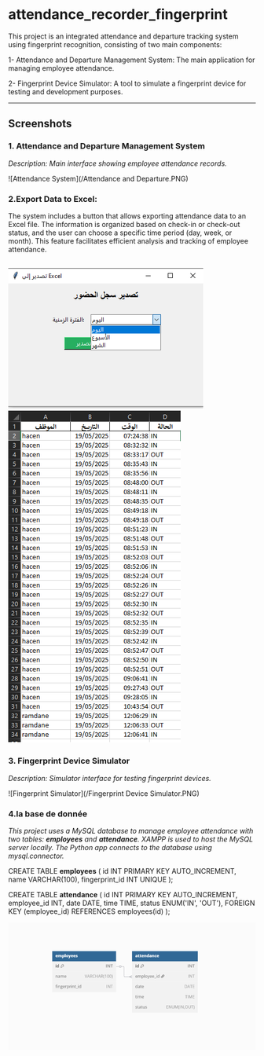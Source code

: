 # attendance_recorder_fingerprint

This project is an integrated attendance and departure tracking system using fingerprint recognition, consisting of two main components:

1- Attendance and Departure Management System: The main application for managing employee attendance.

2- Fingerprint Device Simulator: A tool to simulate a fingerprint device for testing and development purposes.

---

## Screenshots

### 1. Attendance and Departure Management System

*Description: Main interface showing employee attendance records.*

![Attendance System](/Attendance and Departure.PNG)

### 2.Export Data to Excel:
The system includes a button that allows exporting attendance data to an Excel file. The information is organized based on check-in or check-out status, and the user can choose a specific time period (day, week, or month). This feature facilitates efficient analysis and tracking of employee attendance.

![Fingerprint Simulator](/Exel.png) ![Fingerprint Simulator](/Exel_pres.PNG)
---

### 3. Fingerprint Device Simulator

*Description: Simulator interface for testing fingerprint devices.*

![Fingerprint Simulator](/Fingerprint Device Simulator.PNG)



### 4.la base de donnée
*This project uses a MySQL database to manage employee attendance with two tables: **employees** and **attendance**. XAMPP is used to host the MySQL server locally. The Python app connects to the database using mysql.connector.*



CREATE TABLE **employees** (
    id INT PRIMARY KEY AUTO_INCREMENT,
    name VARCHAR(100),
    fingerprint_id INT UNIQUE
);

CREATE TABLE **attendance** (
    id INT PRIMARY KEY AUTO_INCREMENT,
    employee_id INT,
    date DATE,
    time TIME,
    status ENUM('IN', 'OUT'),
    FOREIGN KEY (employee_id) REFERENCES employees(id)
);



![Fingerprint Simulator](/base_de_donne.PNG)


